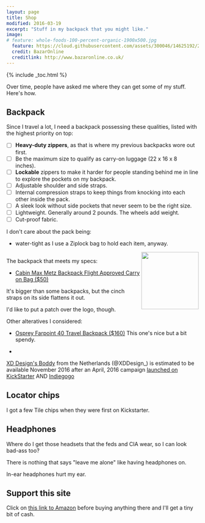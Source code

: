 ```yaml
---
layout: page
title: Shop
modified: 2016-03-19
excerpt: "Stuff in my backpack that you might like."
image:
# feature: whole-foods-100-percent-organic-1900x500.jpg
  feature: https://cloud.githubusercontent.com/assets/300046/14625192/24f0082a-059e-11e6-9e6a-2228abdcb5bc.jpg
  credit: BazarOnline
  creditlink: http://www.bazaronline.co.uk/
---
```


{% include _toc.html %}

Over time, people have asked me where they can get some of my stuff.
Here's how.

## Backpack

Since I travel a lot, I need a backpack possessing these qualities,
listed with the highest priority on top:

- [ ] **Heavy-duty zippers**, as that is where my previous backpacks wore out first.
- [ ] Be the maximum size to qualify as carry-on luggage (22 x 16 x 8 inches).
- [ ] **Lockable** zippers to make it harder for people standing behind me in line to explore 
     the pockets on my backpack.
- [ ] Adjustable shoulder and side straps.
- [ ] Internal compression straps to keep things from knocking into each other inside the pack.
- [ ] A sleek look without side pockets that never seem to be the right size.
- [ ] Lightweight. Generally around 2 pounds. The wheels add weight.
- [ ] Cut-proof fabric.

I don't care about the pack being:

   * water-tight as I use a Ziplock bag to hold each item, anyway.


<a target="_blank" href="http://www.amazon.com/gp/product/B00IR2VEUS/ref=as_li_tl?ie=UTF8&camp=1789&creative=9325&creativeASIN=B00IR2VEUS&linkCode=as2&tag=wilsonslifenotes&linkId=LGM2HVV7JYHE5QRS"><img align="right" width="150" src="../images/Cabin Max Metz Backpack.png" /></a>
<img src="http://ir-na.amazon-adsystem.com/e/ir?t=wilsonslifenotes&l=as2&o=1&a=B00IR2VEUS" width="1" height="1" border="0" alt="" />

The backpack that meets my specs:

   * <a target="_blank" href="http://www.amazon.com/gp/product/B00IR2VEUS/ref=as_li_tl?ie=UTF8&camp=1789&creative=9325&creativeASIN=B00IR2VEUS&linkCode=as2&tag=wilsonslifenotes&linkId=LGM2HVV7JYHE5QRS">Cabin Max Metz Backpack Flight Approved Carry on Bag ($50)</a>

   It's bigger than some backpacks, but the cinch straps on its side flattens it out.

   I'd like to put a patch over the logo, though.

Other alteratives I considered:

   * <a target="_blank" href="http://www.amazon.com/Osprey-Farpoint-Travel-Backpack-Volcanic/dp/B014EBM3KA/ref=wilsonslifenotes">Osprey Farpoint 40 Travel Backpack ($160)</a>
   This one's nice but a bit spendy.

   * <a target="_blank" href="https://www.xd-design.com/">
   XD Design's Boddy</a> from the Netherlands
   (@XDDesign_) is estimated to be available November 2016 after an April, 2016 campaign
   <a target="_blank" href="https://www.kickstarter.com/projects/257670560/bobby-the-best-anti-theft-backpack-by-xd-design">
   launched on KickStarter</a>
   AND
   <a target="_blank" href="https://www.indiegogo.com/projects/bobby-the-best-anti-theft-backpack-by-xd-design#/">
   Indiegogo</a>

## Locator chips

I got a few Tile 
chips when they were first on Kickstarter.


## Headphones

Where do I get those headsets that the feds and CIA wear,
so I can look bad-ass too?


There is nothing that says "leave me alone" like having headphones on.


In-ear headphones hurt my ear.


## Support this site

Click on <a target="_blank" href="http://www.amazon.com/?_encoding=UTF8&camp=1789&creative=9325&linkCode=as2&tag=wilsonslifenotes&linkId=LGM2HVV7JYHE5QRS">
this link to Amazon</a> before buying anything there and I'll get a tiny bit of cash.

